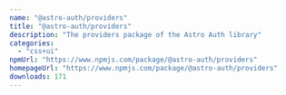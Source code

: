```yaml
---
name: "@astro-auth/providers"
title: "@astro-auth/providers"
description: "The providers package of the Astro Auth library"
categories:
  - "css+ui"
npmUrl: "https://www.npmjs.com/package/@astro-auth/providers"
homepageUrl: "https://www.npmjs.com/package/@astro-auth/providers"
downloads: 171
---
```

